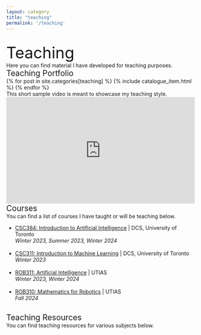 ```yaml
---
layout: category
title: "teaching"
permalink: '/teaching'
---
```


<br>
<div style="font-size:3em;">Teaching</div>
Here you can find material I have developed for teaching purposes.

<div style="font-size:1.5em;">Teaching Portfolio</div>

<div class="catalogue">
  {% for post in site.categories[teaching] %}
    {% include catalogue_item.html %}
  {% endfor %}

</div>
This short sample video is meant to showcase my teaching style.
<iframe style="width:100%;height:auto;aspect-ratio:16 / 9;" src="https://www.youtube.com/embed/GaVHIYpJI1c" title="Teaching Sample Bayes Theorem" frameborder="0" allow="accelerometer; autoplay; clipboard-write; encrypted-media; gyroscope; picture-in-picture; web-share" referrerpolicy="strict-origin-when-cross-origin" allowfullscreen></iframe>
<br>
<div style="font-size:1.5em;">Courses</div>
You can find a list of courses I have taught or will be teaching below.

- [CSC384: Introduction to Artificial Intelligence](https://artsci.calendar.utoronto.ca/course/csc384h1) \| DCS, University of Toronto <br> <em>Winter 2023, Summer 2023, Winter 2024</em>
<br><br>
- [CSC311: Introduction to Machine Learning](https://artsci.calendar.utoronto.ca/course/csc311h1) \| DCS, University of Toronto <br> <em> Winter 2023 </em>
<br><br>
- [ROB311: Artificial Intelligence](https://engineering.calendar.utoronto.ca/course/rob311h1) \| UTIAS <br> <em> Winter 2023, Winter 2024 </em>
<br><br>
- [ROB310: Mathematics for Robotics](https://engineering.calendar.utoronto.ca/course/rob310h1) \| UTIAS <br> <em> Fall 2024 </em>

<br>
<div style="font-size:1.5em;">Teaching Resources</div>
You can find teaching resources for various subjects below.
